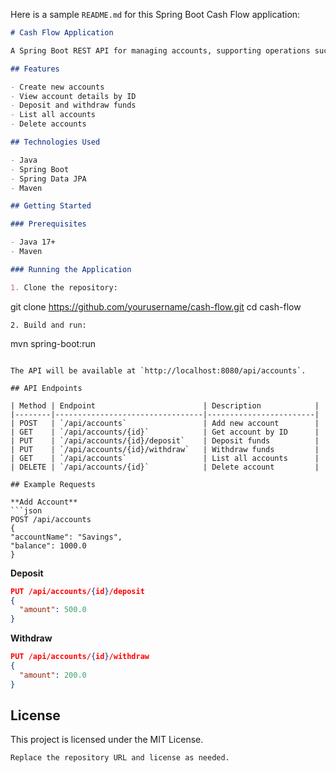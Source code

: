 Here is a sample `README.md` for this Spring Boot Cash Flow application:

```markdown
# Cash Flow Application

A Spring Boot REST API for managing accounts, supporting operations such as creating accounts, depositing, withdrawing, and viewing account details.

## Features

- Create new accounts
- View account details by ID
- Deposit and withdraw funds
- List all accounts
- Delete accounts

## Technologies Used

- Java
- Spring Boot
- Spring Data JPA
- Maven

## Getting Started

### Prerequisites

- Java 17+
- Maven

### Running the Application

1. Clone the repository:
   ```
   git clone https://github.com/yourusername/cash-flow.git
   cd cash-flow
   ```
2. Build and run:
   ```
   mvn spring-boot:run
   ```

The API will be available at `http://localhost:8080/api/accounts`.

## API Endpoints

| Method | Endpoint                        | Description            |
|--------|---------------------------------|------------------------|
| POST   | `/api/accounts`                 | Add new account        |
| GET    | `/api/accounts/{id}`            | Get account by ID      |
| PUT    | `/api/accounts/{id}/deposit`    | Deposit funds          |
| PUT    | `/api/accounts/{id}/withdraw`   | Withdraw funds         |
| GET    | `/api/accounts`                 | List all accounts      |
| DELETE | `/api/accounts/{id}`            | Delete account         |

## Example Requests

**Add Account**
```json
POST /api/accounts
{
  "accountName": "Savings",
  "balance": 1000.0
}
```

**Deposit**
```json
PUT /api/accounts/{id}/deposit
{
  "amount": 500.0
}
```

**Withdraw**
```json
PUT /api/accounts/{id}/withdraw
{
  "amount": 200.0
}
```

## License

This project is licensed under the MIT License.
```
Replace the repository URL and license as needed.

